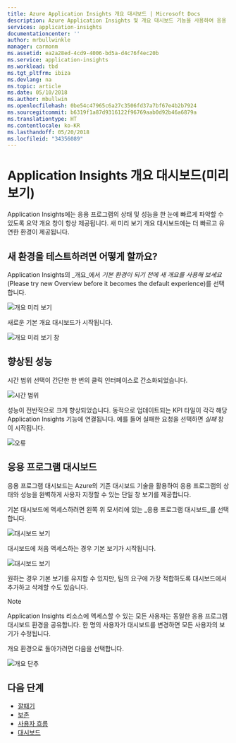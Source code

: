 ```yaml
---
title: Azure Application Insights 개요 대시보드 | Microsoft Docs
description: Azure Application Insights 및 개요 대시보드 기능을 사용하여 응용 프로그램을 모니터링합니다.
services: application-insights
documentationcenter: ''
author: mrbullwinkle
manager: carmonm
ms.assetid: ea2a28ed-4cd9-4006-bd5a-d4c76f4ec20b
ms.service: application-insights
ms.workload: tbd
ms.tgt_pltfrm: ibiza
ms.devlang: na
ms.topic: article
ms.date: 05/10/2018
ms.author: mbullwin
ms.openlocfilehash: 0be54c47965c6a27c3506fd37a7bf67e4b2b7924
ms.sourcegitcommit: b6319f1a87d9316122f96769aab0d92b46a6879a
ms.translationtype: HT
ms.contentlocale: ko-KR
ms.lasthandoff: 05/20/2018
ms.locfileid: "34356089"
---
```

# <a name="application-insights-overview-dashboard-preview"></a>Application Insights 개요 대시보드(미리 보기)

Application Insights에는 응용 프로그램의 상태 및 성능을 한 눈에 빠르게 파악할 수 있도록 요약 개요 창이 항상 제공됩니다. 새 미리 보기 개요 대시보드에는 더 빠르고 유연한 환경이 제공됩니다.

## <a name="how-do-i-test-out-the-new-experience"></a>새 환경을 테스트하려면 어떻게 할까요?

 Application Insights의 _개요_에서 _기본 환경이 되기 전에 새 개요를 사용해 보세요_(Please try new Overview before it becomes the default experience)를 선택합니다.

![개요 미리 보기](.\media\app-insights-overview-dashboard\app-insights-overview-dashboard-01.png)

새로운 기본 개요 대시보드가 시작됩니다.

![개요 미리 보기 창](.\media\app-insights-overview-dashboard\app-insights-overview-dashboard-02.png)

## <a name="better-performance"></a>향상된 성능

시간 범위 선택이 간단한 한 번의 클릭 인터페이스로 간소화되었습니다.

![시간 범위](.\media\app-insights-overview-dashboard\app-insights-overview-dashboard-03.png)

성능이 전반적으로 크게 향상되었습니다. 동적으로 업데이트되는 KPI 타일이 각각 해당 Application Insights 기능에 연결됩니다. 예를 들어 실패한 요청을 선택하면 _실패_ 창이 시작됩니다.

![오류](.\media\app-insights-overview-dashboard\app-insights-overview-dashboard-04.png)

## <a name="application-dashboard"></a>응용 프로그램 대시보드

응용 프로그램 대시보드는 Azure의 기존 대시보드 기술을 활용하여 응용 프로그램의 상태와 성능을 완벽하게 사용자 지정할 수 있는 단일 창 보기를 제공합니다.

기본 대시보드에 액세스하려면 왼쪽 위 모서리에 있는 _응용 프로그램 대시보드_를 선택합니다.

![대시보드 보기](.\media\app-insights-overview-dashboard\app-insights-overview-dashboard-05.png)

대시보드에 처음 액세스하는 경우 기본 보기가 시작됩니다.

![대시보드 보기](.\media\app-insights-overview-dashboard\app-insights-overview-dashboard-06.png)

원하는 경우 기본 보기를 유지할 수 있지만, 팀의 요구에 가장 적합하도록 대시보드에서 추가하고 삭제할 수도 있습니다.

> [!NOTE]
> Application Insights 리소스에 액세스할 수 있는 모든 사용자는 동일한 응용 프로그램 대시보드 환경을 공유합니다. 한 명의 사용자가 대시보드를 변경하면 모든 사용자의 보기가 수정됩니다.

개요 환경으로 돌아가려면 다음을 선택합니다.

![개요 단추](.\media\app-insights-overview-dashboard\app-insights-overview-dashboard-07.png)

## <a name="next-steps"></a>다음 단계

- [깔때기](usage-funnels.md)
- [보존](app-insights-usage-retention.md)
- [사용자 흐름](app-insights-usage-flows.md)
- [대시보드](app-insights-dashboards.md)

